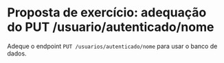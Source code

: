 # Proposta de exercício: adequação do PUT /usuario/autenticado/nome

Adeque o endpoint `PUT /usuarios/autenticado/nome` para usar o banco de dados.
